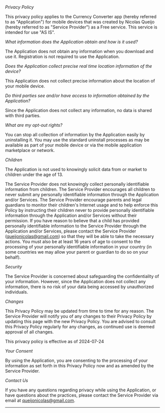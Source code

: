 *Privacy Policy*

This privacy policy applies to the Currency Converter app (hereby referred to as "Application") for mobile devices that was created by Nicolas Queijo (hereby referred to as "Service Provider") as a Free service. This service is intended for use "AS IS".

*What information does the Application obtain and how is it used?*

The Application does not obtain any information when you download and use it. Registration is not required to use the Application.

*Does the Application collect precise real time location information of the device?*

This Application does not collect precise information about the location of your mobile device.

*Do third parties see and/or have access to information obtained by the Application?*

Since the Application does not collect any information, no data is shared with third parties.

*What are my opt-out rights?*

You can stop all collection of information by the Application easily by uninstalling it. You may use the standard uninstall processes as may be available as part of your mobile device or via the mobile application marketplace or network.

*Children*

The Application is not used to knowingly solicit data from or market to children under the age of 13.

The Service Provider does not knowingly collect personally identifiable information from children. The Service Provider encourages all children to never submit any personally identifiable information through the Application and/or Services. The Service Provider encourage parents and legal guardians to monitor their children's Internet usage and to help enforce this Policy by instructing their children never to provide personally identifiable information through the Application and/or Services without their permission. If you have reason to believe that a child has provided personally identifiable information to the Service Provider through the Application and/or Services, please contact the Service Provider (queijonicolas@gmail.com) so that they will be able to take the necessary actions. You must also be at least 16 years of age to consent to the processing of your personally identifiable information in your country (in some countries we may allow your parent or guardian to do so on your behalf).

*Security*

The Service Provider is concerned about safeguarding the confidentiality of your information. However, since the Application does not collect any information, there is no risk of your data being accessed by unauthorized individuals.

*Changes*

This Privacy Policy may be updated from time to time for any reason. The Service Provider will notify you of any changes to their Privacy Policy by updating this page with the new Privacy Policy. You are advised to consult this Privacy Policy regularly for any changes, as continued use is deemed approval of all changes.

This privacy policy is effective as of 2024-07-24

*Your Consent*

By using the Application, you are consenting to the processing of your information as set forth in this Privacy Policy now and as amended by the Service Provider.

*Contact Us*

If you have any questions regarding privacy while using the Application, or have questions about the practices, please contact the Service Provider via email at queijonicolas@gmail.com.

* * *
